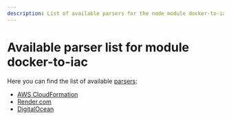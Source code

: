 ```yaml
---
description: List of available parsers for the node module docker-to-iac
---
```


# Available parser list for module docker-to-iac

Here you can find the list of available [parsers](/docker-to-iac/parser-explanation.md):

- [AWS CloudFormation](/docker-to-iac/parser/aws-cloudformation.md)
- [Render.com](/docker-to-iac/parser/render.com.md)
- [DigitalOcean](/docker-to-iac/parser/digitalocean.md)
